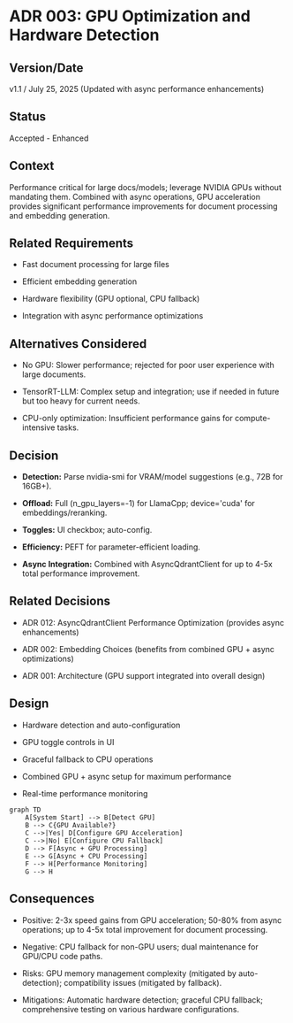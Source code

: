 # ADR 003: GPU Optimization and Hardware Detection

## Version/Date

v1.1 / July 25, 2025 (Updated with async performance enhancements)

## Status

Accepted - Enhanced

## Context

Performance critical for large docs/models; leverage NVIDIA GPUs without mandating them. Combined with async operations, GPU acceleration provides significant performance improvements for document processing and embedding generation.

## Related Requirements

- Fast document processing for large files

- Efficient embedding generation

- Hardware flexibility (GPU optional, CPU fallback)

- Integration with async performance optimizations

## Alternatives Considered

- No GPU: Slower performance; rejected for poor user experience with large documents.

- TensorRT-LLM: Complex setup and integration; use if needed in future but too heavy for current needs.

- CPU-only optimization: Insufficient performance gains for compute-intensive tasks.

## Decision

- **Detection:** Parse nvidia-smi for VRAM/model suggestions (e.g., 72B for 16GB+).

- **Offload:** Full (n_gpu_layers=-1) for LlamaCpp; device='cuda' for embeddings/reranking.

- **Toggles:** UI checkbox; auto-config.

- **Efficiency:** PEFT for parameter-efficient loading.

- **Async Integration:** Combined with AsyncQdrantClient for up to 4-5x total performance improvement.

## Related Decisions

- ADR 012: AsyncQdrantClient Performance Optimization (provides async enhancements)

- ADR 002: Embedding Choices (benefits from combined GPU + async optimizations)

- ADR 001: Architecture (GPU support integrated into overall design)

## Design

- Hardware detection and auto-configuration

- GPU toggle controls in UI

- Graceful fallback to CPU operations

- Combined GPU + async setup for maximum performance

- Real-time performance monitoring

```mermaid
graph TD
    A[System Start] --> B[Detect GPU]
    B --> C{GPU Available?}
    C -->|Yes| D[Configure GPU Acceleration]
    C -->|No| E[Configure CPU Fallback]
    D --> F[Async + GPU Processing]
    E --> G[Async + CPU Processing]
    F --> H[Performance Monitoring]
    G --> H
```

## Consequences

- Positive: 2-3x speed gains from GPU acceleration; 50-80% from async operations; up to 4-5x total improvement for document processing.

- Negative: CPU fallback for non-GPU users; dual maintenance for GPU/CPU code paths.

- Risks: GPU memory management complexity (mitigated by auto-detection); compatibility issues (mitigated by fallback).

- Mitigations: Automatic hardware detection; graceful CPU fallback; comprehensive testing on various hardware configurations.
